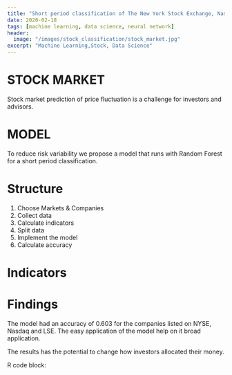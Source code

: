 ```yaml
---
title: "Short period classification of The New York Stock Exchange, Nasdaq Stock Market & London Stock Exchange companies"
date: 2020-02-18
tags: [machine learning, data science, neural network]
header:
  image: "/images/stock_classification/stock_market.jpg"
excerpt: "Machine Learning,Stock, Data Science"
---
```


# STOCK MARKET

Stock market prediction of price fluctuation is a challenge for investors and advisors.  

# MODEL

To reduce risk variability we propose a model that runs with Random Forest for a short period classification.

# Structure
1.	Choose Markets & Companies
2.	Collect data
3.	Calculate indicators
4.	Split data
5.	Implement the model
6.	Calculate accuracy

# Indicators

# Findings

The model had an accuracy of 0.603 for the companies listed on NYSE, Nasdaq and LSE.
The easy application of the model help on it broad application.

The results has the potential to change how investors allocated their money.



R code block:
```r

```

